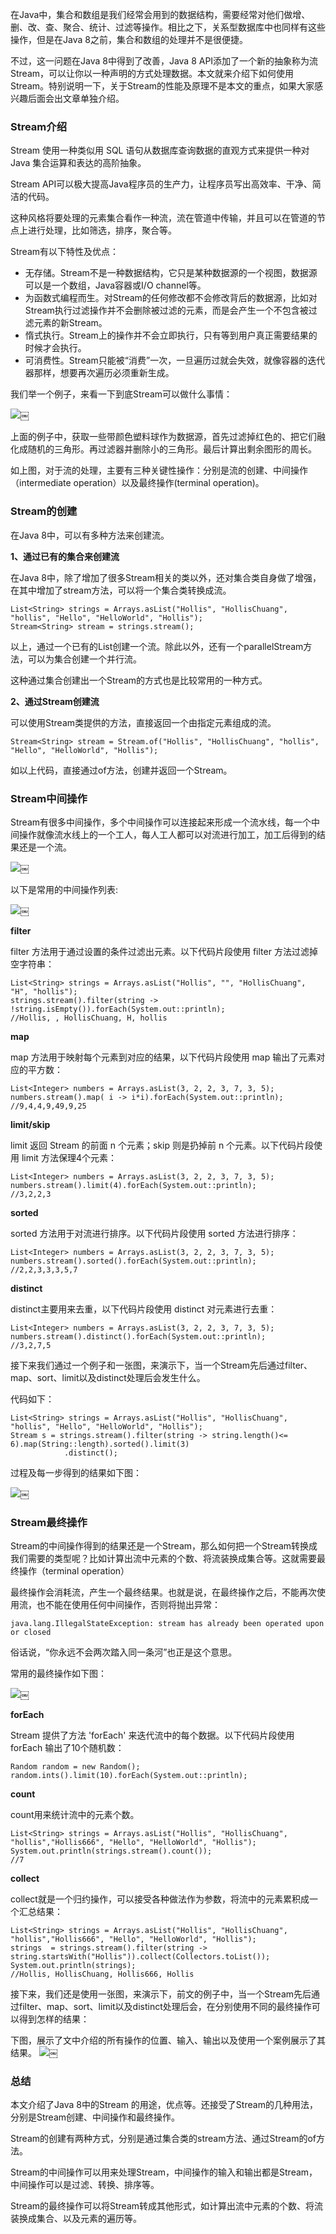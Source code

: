 在Java中，集合和数组是我们经常会用到的数据结构，需要经常对他们做增、删、改、查、聚合、统计、过滤等操作。相比之下，关系型数据库中也同样有这些操作，但是在Java 8之前，集合和数组的处理并不是很便捷。

不过，这一问题在Java 8中得到了改善，Java 8 API添加了一个新的抽象称为流Stream，可以让你以一种声明的方式处理数据。本文就来介绍下如何使用Stream。特别说明一下，关于Stream的性能及原理不是本文的重点，如果大家感兴趣后面会出文章单独介绍。

### Stream介绍

Stream 使用一种类似用 SQL 语句从数据库查询数据的直观方式来提供一种对 Java 集合运算和表达的高阶抽象。

Stream API可以极大提高Java程序员的生产力，让程序员写出高效率、干净、简洁的代码。

这种风格将要处理的元素集合看作一种流，流在管道中传输，并且可以在管道的节点上进行处理，比如筛选，排序，聚合等。

Stream有以下特性及优点：

*   无存储。Stream不是一种数据结构，它只是某种数据源的一个视图，数据源可以是一个数组，Java容器或I/O channel等。
*   为函数式编程而生。对Stream的任何修改都不会修改背后的数据源，比如对Stream执行过滤操作并不会删除被过滤的元素，而是会产生一个不包含被过滤元素的新Stream。
*   惰式执行。Stream上的操作并不会立即执行，只有等到用户真正需要结果的时候才会执行。
*   可消费性。Stream只能被“消费”一次，一旦遍历过就会失效，就像容器的迭代器那样，想要再次遍历必须重新生成。

我们举一个例子，来看一下到底Stream可以做什么事情：

![][1]￼

上面的例子中，获取一些带颜色塑料球作为数据源，首先过滤掉红色的、把它们融化成随机的三角形。再过滤器并删除小的三角形。最后计算出剩余图形的周长。

如上图，对于流的处理，主要有三种关键性操作：分别是流的创建、中间操作（intermediate operation）以及最终操作(terminal operation)。

### Stream的创建

在Java 8中，可以有多种方法来创建流。

**1、通过已有的集合来创建流**

在Java 8中，除了增加了很多Stream相关的类以外，还对集合类自身做了增强，在其中增加了stream方法，可以将一个集合类转换成流。

    List<String> strings = Arrays.asList("Hollis", "HollisChuang", "hollis", "Hello", "HelloWorld", "Hollis");
    Stream<String> stream = strings.stream();
    

以上，通过一个已有的List创建一个流。除此以外，还有一个parallelStream方法，可以为集合创建一个并行流。

这种通过集合创建出一个Stream的方式也是比较常用的一种方式。

**2、通过Stream创建流**

可以使用Stream类提供的方法，直接返回一个由指定元素组成的流。

    Stream<String> stream = Stream.of("Hollis", "HollisChuang", "hollis", "Hello", "HelloWorld", "Hollis");
    

如以上代码，直接通过of方法，创建并返回一个Stream。

### Stream中间操作

Stream有很多中间操作，多个中间操作可以连接起来形成一个流水线，每一个中间操作就像流水线上的一个工人，每人工人都可以对流进行加工，加工后得到的结果还是一个流。

![][2]￼

以下是常用的中间操作列表:

![][3]￼

**filter**

filter 方法用于通过设置的条件过滤出元素。以下代码片段使用 filter 方法过滤掉空字符串：

    List<String> strings = Arrays.asList("Hollis", "", "HollisChuang", "H", "hollis");
    strings.stream().filter(string -> !string.isEmpty()).forEach(System.out::println);
    //Hollis, , HollisChuang, H, hollis
    

**map**

map 方法用于映射每个元素到对应的结果，以下代码片段使用 map 输出了元素对应的平方数：

    List<Integer> numbers = Arrays.asList(3, 2, 2, 3, 7, 3, 5);
    numbers.stream().map( i -> i*i).forEach(System.out::println);
    //9,4,4,9,49,9,25
    

**limit/skip**

limit 返回 Stream 的前面 n 个元素；skip 则是扔掉前 n 个元素。以下代码片段使用 limit 方法保理4个元素：

    List<Integer> numbers = Arrays.asList(3, 2, 2, 3, 7, 3, 5);
    numbers.stream().limit(4).forEach(System.out::println);
    //3,2,2,3
    

**sorted**

sorted 方法用于对流进行排序。以下代码片段使用 sorted 方法进行排序：

    List<Integer> numbers = Arrays.asList(3, 2, 2, 3, 7, 3, 5);
    numbers.stream().sorted().forEach(System.out::println);
    //2,2,3,3,3,5,7
    

**distinct**

distinct主要用来去重，以下代码片段使用 distinct 对元素进行去重：

    List<Integer> numbers = Arrays.asList(3, 2, 2, 3, 7, 3, 5);
    numbers.stream().distinct().forEach(System.out::println);
    //3,2,7,5
    

接下来我们通过一个例子和一张图，来演示下，当一个Stream先后通过filter、map、sort、limit以及distinct处理后会发生什么。

代码如下：

    List<String> strings = Arrays.asList("Hollis", "HollisChuang", "hollis", "Hello", "HelloWorld", "Hollis");
    Stream s = strings.stream().filter(string -> string.length()<= 6).map(String::length).sorted().limit(3)
                .distinct();
    

过程及每一步得到的结果如下图：

![][4]￼

### Stream最终操作

Stream的中间操作得到的结果还是一个Stream，那么如何把一个Stream转换成我们需要的类型呢？比如计算出流中元素的个数、将流装换成集合等。这就需要最终操作（terminal operation）

最终操作会消耗流，产生一个最终结果。也就是说，在最终操作之后，不能再次使用流，也不能在使用任何中间操作，否则将抛出异常：

    java.lang.IllegalStateException: stream has already been operated upon or closed
    

俗话说，“你永远不会两次踏入同一条河”也正是这个意思。

常用的最终操作如下图：

![][5]￼

**forEach**

Stream 提供了方法 'forEach' 来迭代流中的每个数据。以下代码片段使用 forEach 输出了10个随机数：

    Random random = new Random();
    random.ints().limit(10).forEach(System.out::println);
    

**count**

count用来统计流中的元素个数。

    List<String> strings = Arrays.asList("Hollis", "HollisChuang", "hollis","Hollis666", "Hello", "HelloWorld", "Hollis");
    System.out.println(strings.stream().count());
    //7
    

**collect**

collect就是一个归约操作，可以接受各种做法作为参数，将流中的元素累积成一个汇总结果：

    List<String> strings = Arrays.asList("Hollis", "HollisChuang", "hollis","Hollis666", "Hello", "HelloWorld", "Hollis");
    strings  = strings.stream().filter(string -> string.startsWith("Hollis")).collect(Collectors.toList());
    System.out.println(strings);
    //Hollis, HollisChuang, Hollis666, Hollis
    

接下来，我们还是使用一张图，来演示下，前文的例子中，当一个Stream先后通过filter、map、sort、limit以及distinct处理后会，在分别使用不同的最终操作可以得到怎样的结果：

下图，展示了文中介绍的所有操作的位置、输入、输出以及使用一个案例展示了其结果。 ![][6]￼

### 总结

本文介绍了Java 8中的Stream 的用途，优点等。还接受了Stream的几种用法，分别是Stream创建、中间操作和最终操作。

Stream的创建有两种方式，分别是通过集合类的stream方法、通过Stream的of方法。

Stream的中间操作可以用来处理Stream，中间操作的输入和输出都是Stream，中间操作可以是过滤、转换、排序等。

Stream的最终操作可以将Stream转成其他形式，如计算出流中元素的个数、将流装换成集合、以及元素的遍历等。

 [1]: https://www.hollischuang.com/wp-content/uploads/2019/03/15521192454583.jpg
 [2]: https://www.hollischuang.com/wp-content/uploads/2019/03/15521194075219.jpg
 [3]: https://www.hollischuang.com/wp-content/uploads/2019/03/15521194556484.jpg
 [4]: https://www.hollischuang.com/wp-content/uploads/2019/03/15521242025506.jpg
 [5]: https://www.hollischuang.com/wp-content/uploads/2019/03/15521194606851.jpg
 [6]: https://www.hollischuang.com/wp-content/uploads/2019/03/15521245463720.jpg

